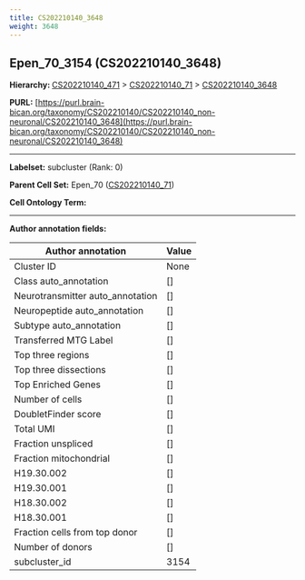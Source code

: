 ```yaml
---
title: CS202210140_3648
weight: 3648
---
```

## Epen_70_3154 (CS202210140_3648)
<b>Hierarchy: </b>
[CS202210140_471](../CS202210140_471) >
[CS202210140_71](../CS202210140_71) >
[CS202210140_3648](../CS202210140_3648)

**PURL:** [https://purl.brain-bican.org/taxonomy/CS202210140/CS202210140_non-neuronal/CS202210140_3648](https://purl.brain-bican.org/taxonomy/CS202210140/CS202210140_non-neuronal/CS202210140_3648)

---


**Labelset:** subcluster (Rank: 0)

**Parent Cell Set:** Epen_70 ([CS202210140_71](../CS202210140_71))



**Cell Ontology Term:** 

[MARKER GENES.]: #


---

[TRANSFERRED ANNOTATIONS.]: #


[AUTHOR ANNOTATION FIELDS.]: #


**Author annotation fields:**

| Author annotation | Value |
|-------------------|-------|
|Cluster ID|None|
|Class auto_annotation|[]|
|Neurotransmitter auto_annotation|[]|
|Neuropeptide auto_annotation|[]|
|Subtype auto_annotation|[]|
|Transferred MTG Label|[]|
|Top three regions|[]|
|Top three dissections|[]|
|Top Enriched Genes|[]|
|Number of cells|[]|
|DoubletFinder score|[]|
|Total UMI|[]|
|Fraction unspliced|[]|
|Fraction mitochondrial|[]|
|H19.30.002|[]|
|H19.30.001|[]|
|H18.30.002|[]|
|H18.30.001|[]|
|Fraction cells from top donor|[]|
|Number of donors|[]|
|subcluster_id|3154|
